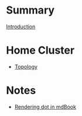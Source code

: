 # Summary

[Introduction](../README.md)

# Home Cluster

- [Topology](./rack.md)

# Notes

- [Rendering dot in mdBook](./md-book.md)
